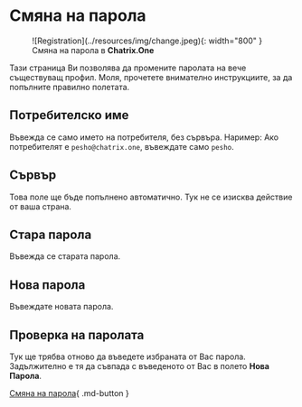 # Смяна на парола

<figure markdown>
   ![Registration](../resources/img/change.jpeg){: width="800" }
   <figcaption>Смяна на парола в <b>Chatrix.One</b></figcaption>
</figure>

Тази страница Ви позволява да промените паролата на вече съществуващ профил. Моля, прочетете внимателно инструкциите, за да попълните правилно полетата.

## Потребителско име

Въвежда се само името на потребителя, без сървъра. Наример: Ако потребителят е `pesho@chatrix.one`, въвеждате само `pesho`.

## Сървър

Това поле ще бъде попълнено автоматично. Тук не се изисква действие от ваша страна.

## Стара парола

Въвежда се старата парола.

## Нова парола

Въвеждате новата парола.

## Проверка на паролата

Тук ще трябва отново да въведете избраната от Вас парола. Задължително е тя да съвпада с въведеното от Вас в полето **Нова Парола**.

[Смяна на парола](https://my.chatrix.one/register/change_password/){ .md-button }
